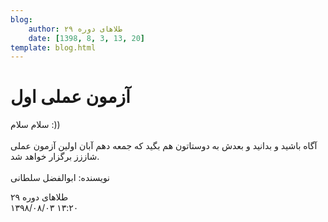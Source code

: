 ```yaml
---
blog:
    author: طلاهای دوره ۲۹
    date: [1398, 8, 3, 13, 20]
template: blog.html
---
```

# آزمون عملی اول

<div class="cnt">
<p>سلام سلام :))<br/><br/>آگاه باشید و بدانید و بعدش به دوستاتون هم بگید که جمعه دهم آبان اولین آزمون عملی شاززز برگزار خواهد شد. <br/><br/>نویسنده: ابوالفضل سلطانی</p>
</div>

<div class="blog-info">
    <div class="blog-author">طلاهای دوره ۲۹</div>
    <div class="blog-date">۱۳۹۸/۰۸/۰۳ ۱۳:۲۰</div>
</div>

